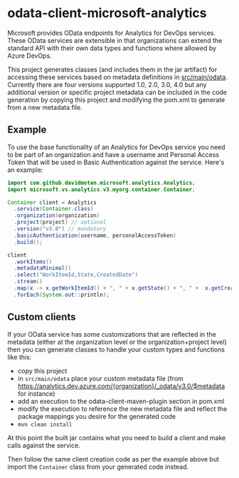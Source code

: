 # odata-client-microsoft-analytics

Microsoft provides OData endpoints for Analytics for DevOps services. These OData services are extensible in that organizations can extend the standard API with their own data types and functions where allowed by Azure DevOps.

This project generates classes (and includes them in the jar artifact) for accessing these services based on metadata definitions in [src/main/odata](src/main/odata). Currently there are four versions supported 1.0, 2.0, 3.0, 4.0 but any additional version or specific project metadata can be included in the code generation by copying this project and modifying the pom.xml to generate from a new metadata file. 

## Example
To use the base functionality of an Analytics for DevOps service you need to be part of an organization and have a username and Personal Access Token that will be used in Basic Authentication against the service. Here's an example:

```java
import com.github.davidmoten.microsoft.analytics.Analytics;
import microsoft.vs.analytics.v3.myorg.container.Container;

Container client = Analytics 
  .service(Container.class) 
  .organization(organization) 
  .project(project) // optional
  .version("v3.0") // mandatory
  .basicAuthentication(username, personalAccessToken) 
  .build();

client
  .workItems()
  .metadataMinimal()
  .select("WorkItemId,State,CreatedDate")
  .stream()
  .map(x -> x.getWorkItemId() + ", " + x.getState() + ", " +  x.getCreatedDate()) 
  .forEach(System.out::println); 
```

## Custom clients
If your OData service has some customizations that are reflected in the metadata (either at the organization level or the organization+project level) then you can generate classes to handle your custom types and functions like this:

* copy this project
* in `src/main/odata` place your custom metadata file (from https://analytics.dev.azure.com/{organization}/_odata/v3.0/$metadata for instance)
* add an execution to the odata-client-maven-plugin section in pom.xml 
* modify the execution to reference the new metadata file and reflect the package mappings you desire for the generated code
* `mvn clean install`

At this point the built jar contains what you need to build a client and make calls against the service.

Then follow the same client creation code as per the example above but import the `Container` class from your generated code instead.
